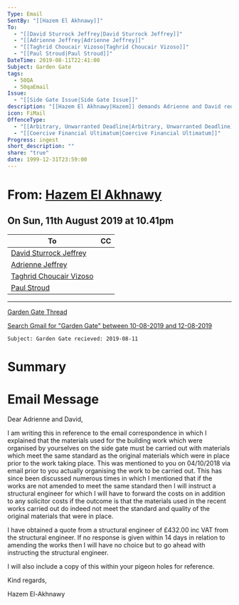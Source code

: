 ```yaml
---
Type: Email
SentBy: "[[Hazem El Akhnawy]]"
To:
  - "[[David Sturrock Jeffrey|David Sturrock Jeffrey]]"
  - "[[Adrienne Jeffrey|Adrienne Jeffrey]]"
  - "[[Taghrid Choucair Vizoso|Taghrid Choucair Vizoso]]"
  - "[[Paul Stroud|Paul Stroud]]"
DateTime: 2019-08-11T22:41:00
Subject: Garden Gate
tags:
  - 50QA
  - 50qaEmail
Issue:
  - "[[Side Gate Issue|Side Gate Issue]]"
description: "[[Hazem El Akhnawy|Hazem]] demands Adrienne and David redo the shareholder-agreed works to the [[Side Gate Issue|Side Gate]], threatening to hire a structural engineer if changes aren't made within 14 days."
icon: FiMail
OffenceType:
  - "[[Arbitrary, Unwarranted Deadline|Arbitrary, Unwarranted Deadline]]"
  - "[[Coercive Financial Ultimatum|Coercive Financial Ultimatum]]"
Progress: ingest
short_description: ""
share: "true"
date: 1999-12-31T23:59:00
---
```

<p><span><h1 data-heading="From: [[50 Queens Avenue/supporting information/Hazem El Akhnawy.md|Hazem El Akhnawy]]">From: <a data-tooltip-position="top" aria-label="50 Queens Avenue/supporting information/Hazem El Akhnawy.md" data-href="50 Queens Avenue/supporting information/Hazem El Akhnawy.md" href="50 Queens Avenue/supporting information/Hazem El Akhnawy.md" class="internal-link" target="_blank" rel="noopener">Hazem El Akhnawy</a></h1>
<h2 data-heading="On Sun, 11th August 2019 at 10.41pm">On Sun, 11th August 2019 at 10.41pm</h2></span></p>  
<p><span style="overflow-x: auto;"><table>
<thead>
<tr>
<th>To</th>
<th>CC</th>
</tr>
</thead>
<tbody>
<tr>
<td><a data-href="David Sturrock Jeffrey" href="David Sturrock Jeffrey" class="internal-link" target="_blank" rel="noopener">David Sturrock Jeffrey</a></td>
<td></td>
</tr>
<tr>
<td><a data-href="Adrienne Jeffrey" href="Adrienne Jeffrey" class="internal-link" target="_blank" rel="noopener">Adrienne Jeffrey</a></td>
<td></td>
</tr>
<tr>
<td><a data-href="Taghrid Choucair Vizoso" href="Taghrid Choucair Vizoso" class="internal-link" target="_blank" rel="noopener">Taghrid Choucair Vizoso</a></td>
<td></td>
</tr>
<tr>
<td><a data-href="Paul Stroud" href="Paul Stroud" class="internal-link" target="_blank" rel="noopener">Paul Stroud</a></td>
<td></td>
</tr>
</tbody>
</table></span></p>
<p><span><hr></span></p><span><span><p><a data-tooltip-position="top" aria-label="2019-08-11 Garden Gate" data-href="2019-08-11 Garden Gate" href="2019-08-11 Garden Gate" class="internal-link" target="_blank" rel="noopener">Garden Gate Thread</a></p></span></span> 
<p><span><p><a href="https://mail.google.com/mail/u/0/#search/subject%3A(Garden%20Gate)+after%3A2019%2F08%2F10+before%3A2019%2F08%2F12" target="_blank" rel="noopener">Search Gmail for "Garden Gate" between 10-08-2019 and 12-08-2019</a></p></span></p><p><span><p><code>Subject: Garden Gate recieved: 2019-08-11</code></p></span></p>

# Summary

# Email Message
Dear Adrienne and David,


I am writing this in reference to the email correspondence in which I explained that the materials used for the building work which were organised by yourselves on the side gate must be carried out with materials which meet the same standard as the original materials which were in place prior to the work taking place. This was mentioned to you on 04/10/2018 via email prior to you actually organising the work to be carried out. This has since been discussed numerous times in which I mentioned that if the works are not amended to meet the same standard then I will instruct a structural engineer for which I will have to forward the costs on in addition to any solicitor costs if the outcome is that the materials used in the recent works carried out do indeed not meet the standard and quality of the original materials that were in place.  

I have obtained a quote from a structural engineer of £432.00 inc VAT from the structural engineer. If no response is given within 14 days in relation to amending the works then I will have no choice but to go ahead with instructing the structural engineer.  

I will also include a copy of this within your pigeon holes for reference.

Kind regards,   

Hazem El-Akhnawy